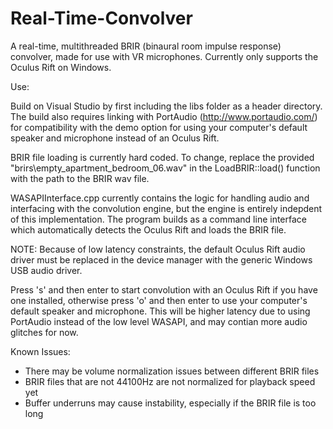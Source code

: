 # Real-Time-Convolver
A real-time, multithreaded BRIR (binaural room impulse response) convolver, made for use with VR microphones. Currently only supports the Oculus Rift on Windows. 

Use:

Build on Visual Studio by first including the libs folder as a header directory. The build also requires linking with PortAudio (http://www.portaudio.com/) for compatibility with the demo option for using your computer's default speaker and microphone instead of an Oculus Rift.

BRIR file loading is currently hard coded. To change, replace the provided "brirs\\empty_apartment_bedroom_06.wav" in the LoadBRIR::load() function with the path to the BRIR wav file. 

WASAPIInterface.cpp currently contains the logic for handling audio and interfacing with the convolution engine, but the engine is entirely indepdent of this implementation. The program builds as a command line interface which automatically detects the Oculus Rift and loads the BRIR file.

NOTE: Because of low latency constraints, the default Oculus Rift audio driver must be replaced in the device manager with the generic Windows USB audio driver.

Press 's' and then enter to start convolution with an Oculus Rift if you have one installed, otherwise press 'o' and then enter to use your computer's default speaker and microphone. This will be higher latency due to using PortAudio instead of the low level WASAPI, and may contian more audio glitches for now.

Known Issues:

- There may be volume normalization issues between different BRIR files
- BRIR files that are not 44100Hz are not normalized for playback speed yet
- Buffer underruns may cause instability, especially if the BRIR file is too long
